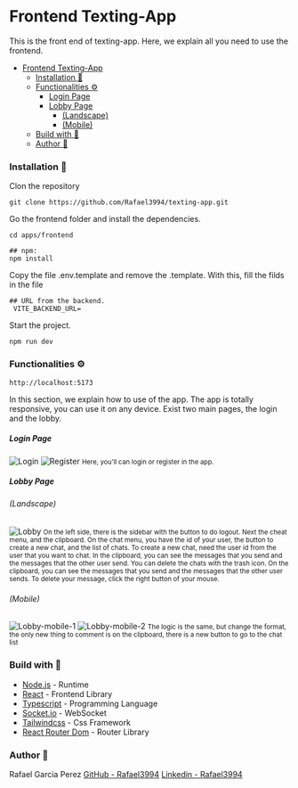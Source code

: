 # Frontend Texting-App
This is the front end of texting-app. Here, we explain all you need to use the frontend.

- [Frontend Texting-App](#frontend-texting-app)
    - [Installation 🚀](#installation-)
    - [Functionalities ⚙️](#functionalities-️)
        - [Login Page](#login-page)
        - [Lobby Page](#lobby-page)
          - [(Landscape)](#landscape)
          - [(Mobile)](#mobile)
    - [Build with 🔨](#build-with-)
    - [Author 👑](#author-)


### Installation 🚀

Clon the repository
```
git clone https://github.com/Rafael3994/texting-app.git
```
Go the frontend folder and install the dependencies.
```
cd apps/frontend

## npm:
npm install 
```
Copy the file .env.template and remove the .template. With this, fill the filds in the file
```
## URL from the backend.
 VITE_BACKEND_URL=
```
Start the project.
```
npm run dev
```

### Functionalities ⚙️
```
http://localhost:5173
```
In this section, we explain how to use of the app.
The app is totally responsive, you can use it on any device.
Exist two main pages, the login and the lobby.

##### Login Page
![Login](./src/assets/readme/login.png)
![Register](./src/assets/readme/register.png)
<small>Here, you'll can login or register in the app.</small>

##### Lobby Page
###### (Landscape)
![Lobby](./src/assets/readme/lobby-pc.png)
<small>On the left side, there is the sidebar with the button to do logout. Next the cheat menu, and the clipboard. On the chat menu, you have the id of your user, the button to create a new chat, and the list of chats. To create a new chat, need the user id from the user that you want to chat. In the clipboard, you can see the messages that you send and the messages that the other user send.
You can delete the chats with the trash icon.
On the clipboard, you can see the messages that you send and the messages that the other user sends. To delete your message, click the right button of your mouse.
</small>

###### (Mobile)
![Lobby-mobile-1](./src/assets/readme/lobby-mobile-1.png)
![Lobby-mobile-2](./src/assets/readme/lobby-mobile-2.png)
<small>The logic is the same, but change the format, the only new thing to comment is on the clipboard, there is a new button to go to the chat list</small>

<!-- 
### Testing 🚧
-->

### Build with 🔨
* [Node.js](https://nodejs.org/es/) - Runtime
* [React](https://es.react.dev/) - Frontend Library
* [Typescript](https://www.typescriptlang.org/) - Programming Language
* [Socket.io](https://socket.io/) - WebSocket
* [Tailwindcss](https://tailwindcss.com/) - Css Framework
* [React Router Dom](https://reactrouter.com/en/main) - Router Library
  
### Author 👑
Rafael Garcia Perez
[GitHub - Rafael3994](https://github.com/Rafael3994)
[Linkedin - Rafael3994](https://www.linkedin.com/in/rafael3994/)